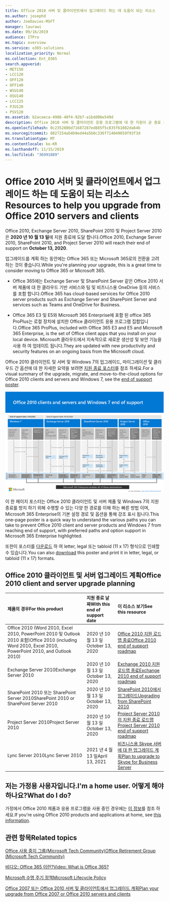 ```yaml
---
title: Office 2010 서버 및 클라이언트에서 업그레이드 하는 데 도움이 되는 리소스
ms.author: josephd
author: JoeDavies-MSFT
manager: laurawi
ms.date: 09/16/2019
audience: ITPro
ms.topic: overview
ms.service: o365-solutions
localization_priority: Normal
ms.collection: Ent_O365
search.appverid:
- MET150
- LCC120
- OFF120
- OFF140
- WSU140
- OSU140
- LCC125
- PJU120
- PSV120
ms.assetid: b2acaeca-4986-40f4-92b7-a1bdd06e549d
description: Office 2010 서버 및 클라이언트 응용 프로그램에 대 한 지원이 곧 종료 되며 사용자 지정 지원 계약을 사용할 수 없습니다. 이 문서를 사용 하 여 업그레이드 계획을 시작 합니다.
ms.openlocfilehash: 0c2352806d71687287ed885f5c835f61082da64b
ms.sourcegitcommit: 8027254ab4b9ed44a5b0c336f714049859f93f3d
ms.translationtype: MT
ms.contentlocale: ko-KR
ms.lasthandoff: 11/15/2019
ms.locfileid: "36991889"
---
```

# <a name="resources-to-help-you-upgrade-from-office-2010-servers-and-clients"></a><span data-ttu-id="d76f9-104">Office 2010 서버 및 클라이언트에서 업그레이드 하는 데 도움이 되는 리소스</span><span class="sxs-lookup"><span data-stu-id="d76f9-104">Resources to help you upgrade from Office 2010 servers and clients</span></span>

<span data-ttu-id="d76f9-105">Office 2010, Exchange Server 2010, SharePoint 2010 및 Project Server 2010은 **2020 년 10 월 13 일**에 지원 종료에 도달 합니다.</span><span class="sxs-lookup"><span data-stu-id="d76f9-105">Office 2010, Exchange Server 2010, SharePoint 2010, and Project Server 2010 will reach their end of support on **October 13, 2020**.</span></span> 

<span data-ttu-id="d76f9-106">업그레이드를 계획 하는 동안에는 Office 365 또는 Microsoft 365로의 전환을 고려 하는 것이 좋습니다.</span><span class="sxs-lookup"><span data-stu-id="d76f9-106">While you're planning your upgrade, this is a great time to consider moving to Office 365 or Microsoft 365.</span></span> 

- <span data-ttu-id="d76f9-107">Office 365에는 Exchange Server 및 SharePoint Server 같은 Office 2010 서버 제품에 대 한 클라우드 기반 서비스와 팀 및 비즈니스용 OneDrive 등의 서비스를 포함 합니다.</span><span class="sxs-lookup"><span data-stu-id="d76f9-107">Office 365 has cloud-based services for Office 2010 server products such as Exchange Server and SharePoint Server and services such as Teams and OneDrive for Business.</span></span> 

- <span data-ttu-id="d76f9-108">Office 365 E3 및 E5와 Microsoft 365 Enterprise에 포함 된 office 365 ProPlus는 로컬 장치에 설치한 Office 클라이언트 응용 프로그램 집합입니다.</span><span class="sxs-lookup"><span data-stu-id="d76f9-108">Office 365 ProPlus, included with Office 365 E3 and E5 and Microsoft 365 Enterprise, is the set of Office client apps that you install on your local device.</span></span> <span data-ttu-id="d76f9-109">Microsoft 클라우드에서 지속적으로 새로운 생산성 및 보안 기능을 사용 하 여 업데이트 됩니다.</span><span class="sxs-lookup"><span data-stu-id="d76f9-109">They are updated with new productivity and security features on an ongoing basis from the Microsoft cloud.</span></span>

<span data-ttu-id="d76f9-110">Office 2010 클라이언트 및 서버 및 Windows 7의 업그레이드, 마이그레이션 및 클라우드 간 옵션에 대 한 자세한 요약을 보려면 [지원 종료 포스터](./media/upgrade-from-office-2010-servers-and-products/Office2010Windows7EndOfSupport.pdf)를 참조 하세요.</span><span class="sxs-lookup"><span data-stu-id="d76f9-110">For a visual summary of the upgrade, migrate, and move-to-the-cloud options for Office 2010 clients and servers and Windows 7, see the [end of support poster](./media/upgrade-from-office-2010-servers-and-products/Office2010Windows7EndOfSupport.pdf).</span></span>

![](./media/upgrade-from-office-2010-servers-and-products/office2010-windows7-end-of-support.png)

<span data-ttu-id="d76f9-111">이 한 페이지 포스터는 Office 2010 클라이언트 및 서버 제품 및 Windows 7의 지원 종료를 방지 하기 위해 수행할 수 있는 다양 한 경로를 이해 하는 빠른 방법 이며, Microsoft 365 Enterprise의 기본 설정 경로 및 옵션을 통해 강조 표시 됩니다.</span><span class="sxs-lookup"><span data-stu-id="d76f9-111">This one-page poster is a quick way to understand the various paths you can take to prevent Office 2010 client and server products and Windows 7 from reaching end of support, with preferred paths and option support in Microsoft 365 Enterprise highlighted.</span></span>

<span data-ttu-id="d76f9-112">또한이 포스터를 [다운로드](https://github.com/MicrosoftDocs/microsoft-365-docs/raw/public/microsoft-365/enterprise/media/migration-microsoft-365-enterprise-workload/Office2010Windows7EndOfSupport.pdf) 하 여 letter, legal 또는 tabloid (11 x 17) 형식으로 인쇄할 수 있습니다.</span><span class="sxs-lookup"><span data-stu-id="d76f9-112">You can also [download](https://github.com/MicrosoftDocs/microsoft-365-docs/raw/public/microsoft-365/enterprise/media/migration-microsoft-365-enterprise-workload/Office2010Windows7EndOfSupport.pdf) this poster and print it in letter, legal, or tabloid (11 x 17) formats.</span></span>
      
## <a name="office-2010-client-and-server-upgrade-planning"></a><span data-ttu-id="d76f9-113">Office 2010 클라이언트 및 서버 업그레이드 계획</span><span class="sxs-lookup"><span data-stu-id="d76f9-113">Office 2010 client and server upgrade planning</span></span>
  
|<span data-ttu-id="d76f9-114">**제품의 경우**</span><span class="sxs-lookup"><span data-stu-id="d76f9-114">**For this product**</span></span>|<span data-ttu-id="d76f9-115">**지원 종료 날짜**</span><span class="sxs-lookup"><span data-stu-id="d76f9-115">**With this end of support date**</span></span>|<span data-ttu-id="d76f9-116">**이 리소스 보기**</span><span class="sxs-lookup"><span data-stu-id="d76f9-116">**See this resource**</span></span>|
|:-----|:-----|:-----|
|<span data-ttu-id="d76f9-117">Office 2010 (Word 2010, Excel 2010, PowerPoint 2010 및 Outlook 2010 포함)</span><span class="sxs-lookup"><span data-stu-id="d76f9-117">Office 2010 (including Word 2010, Excel 2010, PowerPoint 2010, and Outlook 2010)</span></span>  <br/> | <span data-ttu-id="d76f9-118">2020 년 10 월 13 일</span><span class="sxs-lookup"><span data-stu-id="d76f9-118">October 13, 2020</span></span> |[<span data-ttu-id="d76f9-119">Office 2010 지원 로드맵 종료</span><span class="sxs-lookup"><span data-stu-id="d76f9-119">Office 2010 end of support roadmap</span></span>](https://docs.microsoft.com/DeployOffice/office-2010-end-support-roadmap) <br/> |
|<span data-ttu-id="d76f9-120">Exchange Server 2010</span><span class="sxs-lookup"><span data-stu-id="d76f9-120">Exchange Server 2010</span></span>  <br/> | <span data-ttu-id="d76f9-121">2020 년 10 월 13 일</span><span class="sxs-lookup"><span data-stu-id="d76f9-121">October 13, 2020</span></span>  |[<span data-ttu-id="d76f9-122">Exchange 2010 지원 로드맵 종료</span><span class="sxs-lookup"><span data-stu-id="d76f9-122">Exchange 2010 end of support roadmap</span></span>](exchange-2010-end-of-support.md) <br/> |
|<span data-ttu-id="d76f9-123">SharePoint 2010 또는 SharePoint Server 2010</span><span class="sxs-lookup"><span data-stu-id="d76f9-123">SharePoint 2010 or SharePoint Server 2010</span></span>  <br/> | <span data-ttu-id="d76f9-124">2020 년 10 월 13 일</span><span class="sxs-lookup"><span data-stu-id="d76f9-124">October 13, 2020</span></span> |[<span data-ttu-id="d76f9-125">SharePoint 2010에서 업그레이드</span><span class="sxs-lookup"><span data-stu-id="d76f9-125">Upgrading from SharePoint 2010</span></span>](upgrade-from-sharepoint-2010.md) <br/> |
|<span data-ttu-id="d76f9-126">Project Server 2010</span><span class="sxs-lookup"><span data-stu-id="d76f9-126">Project Server 2010</span></span> <br/> | <span data-ttu-id="d76f9-127">2020 년 10 월 13 일</span><span class="sxs-lookup"><span data-stu-id="d76f9-127">October 13, 2020</span></span> | [<span data-ttu-id="d76f9-128">Project Server 2010의 지원 종료 로드맵</span><span class="sxs-lookup"><span data-stu-id="d76f9-128">Project Server 2010 end of support roadmap</span></span>](project-server-2010-end-of-support.md) <br/> |
|<span data-ttu-id="d76f9-129">Lync Server 2010</span><span class="sxs-lookup"><span data-stu-id="d76f9-129">Lync Server 2010</span></span> <br/> | <span data-ttu-id="d76f9-130">2021 년 4 월 13 일</span><span class="sxs-lookup"><span data-stu-id="d76f9-130">April 13, 2021</span></span> | [<span data-ttu-id="d76f9-131">비즈니스용 Skype 서버에 대 한 업그레이드 계획</span><span class="sxs-lookup"><span data-stu-id="d76f9-131">Plan to upgrade to Skype for Business Server</span></span>](https://docs.microsoft.com/skypeforbusiness/plan-your-deployment/upgrade) <br/> |
    
## <a name="im-a-home-user-what-do-i-do"></a><span data-ttu-id="d76f9-132">저는 가정용 사용자입니다.</span><span class="sxs-lookup"><span data-stu-id="d76f9-132">I'm a home user.</span></span> <span data-ttu-id="d76f9-133">어떻게 해야 하나요?</span><span class="sxs-lookup"><span data-stu-id="d76f9-133">What do I do?</span></span>

<span data-ttu-id="d76f9-134">가정에서 Office 2010 제품과 응용 프로그램을 사용 중인 경우에는 [이 정보](plan-upgrade-previous-versions-office.md#im-a-home-user-what-do-i-do)를 참조 하세요.</span><span class="sxs-lookup"><span data-stu-id="d76f9-134">If you're using Office 2010 products and applications at home, see [this information](plan-upgrade-previous-versions-office.md#im-a-home-user-what-do-i-do).</span></span>

## <a name="related-topics"></a><span data-ttu-id="d76f9-135">관련 항목</span><span class="sxs-lookup"><span data-stu-id="d76f9-135">Related topics</span></span>

[<span data-ttu-id="d76f9-136">Office 사용 중지 그룹(Microsoft Tech Community)</span><span class="sxs-lookup"><span data-stu-id="d76f9-136">Office Retirement Group (Microsoft Tech Community)</span></span>](https://go.microsoft.com/fwlink/?linkid=842065)
  
[<span data-ttu-id="d76f9-137">비디오: Office 365 이란?</span><span class="sxs-lookup"><span data-stu-id="d76f9-137">Video: What is Office 365?</span></span>](https://support.office.com/article/847caf12-2589-452c-8aca-1c009797678b.aspx)
  
[<span data-ttu-id="d76f9-138">Microsoft 수명 주기 정책</span><span class="sxs-lookup"><span data-stu-id="d76f9-138">Microsoft Lifecycle Policy</span></span>](https://go.microsoft.com/fwlink/?linkid=865200)

[<span data-ttu-id="d76f9-139">Office 2007 또는 Office 2010 서버 및 클라이언트에서 업그레이드 계획</span><span class="sxs-lookup"><span data-stu-id="d76f9-139">Plan your upgrade from Office 2007 or Office 2010 servers and clients</span></span>](plan-upgrade-previous-versions-office.md)

